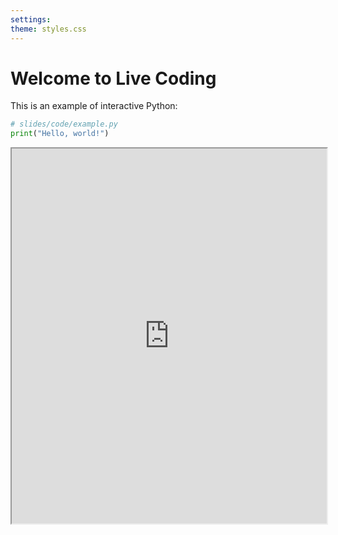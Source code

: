 ```yaml
---
settings:
theme: styles.css
---
```


# Welcome to Live Coding

This is an example of interactive Python:

```python
# slides/code/example.py
print("Hello, world!")
```
<iframe src="http://localhost:8080/?folder=/home/coder/project/slides/code&open=file://example.py" width="100%" height="600px"></iframe>